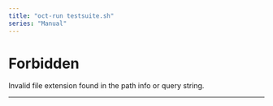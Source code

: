 ```yaml
---
title: "oct-run testsuite.sh"
series: "Manual"
---
```



<!DOCTYPE html>
<html><head><title>Forbidden</title></head>
<body><h1>Forbidden</h1><p>Invalid file extension found in the path info or query string.</p></body></html>

---------------------------------------------
